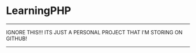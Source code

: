 # LearningPHP

********
IGNORE THIS!!!
ITS JUST A 
PERSONAL PROJECT THAT
I'M STORING ON 
GITHUB!
********

